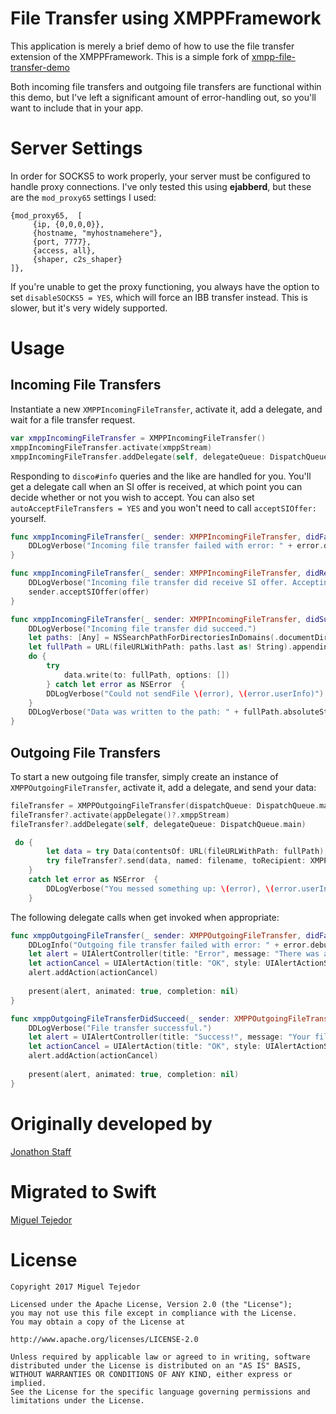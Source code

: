 File Transfer using XMPPFramework
=================================

This application is merely a brief demo of how to use the file transfer extension of the XMPPFramework.
This is a simple fork of [xmpp-file-transfer-demo](https://github.com/nplexity/xmpp-file-transfer-demo)


Both incoming file transfers and outgoing file transfers are functional within this demo, but I've left a significant amount of error-handling out, so you'll want to include that in your app.

Server Settings
===============

In order for SOCKS5 to work properly, your server must be configured to handle proxy connections.  I've only tested this using **ejabberd**, but these are the `mod_proxy65` settings I used:

```
{mod_proxy65,  [
     {ip, {0,0,0,0}},
     {hostname, "myhostnamehere"},
     {port, 7777},
     {access, all},
     {shaper, c2s_shaper}
]},
```

If you're unable to get the proxy functioning, you always have the option to set `disableSOCKS5 = YES`, which will force an IBB transfer instead.  This is slower, but it's very widely supported.

Usage
=====

Incoming File Transfers
-----------------------

Instantiate a new `XMPPIncomingFileTransfer`, activate it, add a delegate, and wait for a file transfer request.

```swift
var xmppIncomingFileTransfer = XMPPIncomingFileTransfer()
xmppIncomingFileTransfer.activate(xmppStream)
xmppIncomingFileTransfer.addDelegate(self, delegateQueue: DispatchQueue.main)
```

Responding to `disco#info` queries and the like are handled for you.  You'll get a delegate call when an SI offer is received, at which point you can decide whether or not you wish to accept.  You can also set `autoAcceptFileTransfers = YES` and you won't need to call `acceptSIOffer:` yourself.

```swift
func xmppIncomingFileTransfer(_ sender: XMPPIncomingFileTransfer, didFailWithError error: Error?) {
    DDLogVerbose("Incoming file transfer failed with error: " + error.debugDescription)
}

func xmppIncomingFileTransfer(_ sender: XMPPIncomingFileTransfer, didReceiveSIOffer offer: XMPPIQ) {
    DDLogVerbose("Incoming file transfer did receive SI offer. Accepting...")
    sender.acceptSIOffer(offer)
}

func xmppIncomingFileTransfer(_ sender: XMPPIncomingFileTransfer, didSucceedWith data: Data, named name: String) {
    DDLogVerbose("Incoming file transfer did succeed.")
    let paths: [Any] = NSSearchPathForDirectoriesInDomains(.documentDirectory, .userDomainMask, true
    let fullPath = URL(fileURLWithPath: paths.last as! String).appendingPathComponent(name)
    do {
        try
            data.write(to: fullPath, options: [])
        } catch let error as NSError  {
        DDLogVerbose("Could not sendFile \(error), \(error.userInfo)")
    }
    DDLogVerbose("Data was written to the path: " + fullPath.absoluteString)
}
```

Outgoing File Transfers
-----------------------

To start a new outgoing file transfer, simply create an instance of `XMPPOutgoingFileTransfer`, activate it, add a delegate, and send your data:

```swift
fileTransfer = XMPPOutgoingFileTransfer(dispatchQueue: DispatchQueue.main)
fileTransfer?.activate(appDelegate()?.xmppStream)
fileTransfer?.addDelegate(self, delegateQueue: DispatchQueue.main)

 do {
        let data = try Data(contentsOf: URL(fileURLWithPath: fullPath), options: .alwaysMapped)
        try fileTransfer?.send(data, named: filename, toRecipient: XMPPJID(string: recipient), description: "Baal's Soulstone, obviously.")
    }   
    catch let error as NSError  {
        DDLogVerbose("You messed something up: \(error), \(error.userInfo)")
    }
```

The following delegate calls when get invoked when appropriate:

```swift
func xmppOutgoingFileTransfer(_ sender: XMPPOutgoingFileTransfer, didFailWithError error: Error?) {
    DDLogInfo("Outgoing file transfer failed with error: " + error.debugDescription)
    let alert = UIAlertController(title: "Error", message: "There was an error sending your file. See the logs.", preferredStyle: .alert)
    let actionCancel = UIAlertAction(title: "OK", style: UIAlertActionStyle.cancel, handler: nil)
    alert.addAction(actionCancel)
    
    present(alert, animated: true, completion: nil)
}

func xmppOutgoingFileTransferDidSucceed(_ sender: XMPPOutgoingFileTransfer) {
    DDLogVerbose("File transfer successful.")
    let alert = UIAlertController(title: "Success!", message: "Your file was sent successfully.", preferredStyle: .alert)
    let actionCancel = UIAlertAction(title: "OK", style: UIAlertActionStyle.cancel, handler: nil)
    alert.addAction(actionCancel)
    
    present(alert, animated: true, completion: nil)
}
```

Originally developed by
============

[Jonathon Staff](http://jonathonstaff.com)


Migrated to Swift
============

[Miguel Tejedor](https://github.com/migueltg)


License
=======

    Copyright 2017 Miguel Tejedor

    Licensed under the Apache License, Version 2.0 (the "License");
    you may not use this file except in compliance with the License.
    You may obtain a copy of the License at

    http://www.apache.org/licenses/LICENSE-2.0

    Unless required by applicable law or agreed to in writing, software
    distributed under the License is distributed on an "AS IS" BASIS,
    WITHOUT WARRANTIES OR CONDITIONS OF ANY KIND, either express or implied.
    See the License for the specific language governing permissions and
    limitations under the License.
